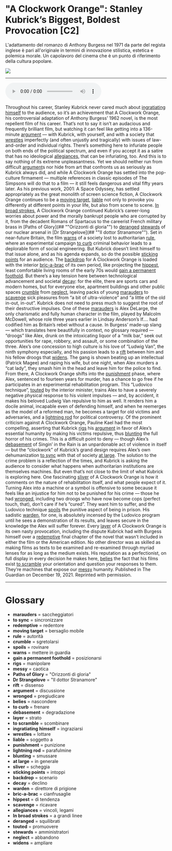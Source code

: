 # "A Clockwork Orange": Stanley Kubrick’s Biggest, Boldest Provocation   [C2]

L'adattamento del romanzo di Anthony Burgess nel 1971 da parte del regista inglese è pari all'originale in termini di innovazione stilistica, estetica e polemica morale. Un capolavoro del cinema che è un punto di riferimento della cultura popolare.

![](A%20Clockwork%20Orange%20Stanley%20Kubrick%E2%80%99s%20Biggest,%20Boldest%20Provocation.jpg)

--------------

<div>
<audio controls autoplay>
    <source src="https:/raw.githubusercontent.com/dartie/speakup/main/2023-11/A%20Clockwork%20Orange%20Stanley%20Kubrick%E2%80%99s%20Biggest,%20Boldest%20Provocation.mp3" type="audio/mpeg">
</audio>
</div>


Throughout his career, Stanley Kubrick never cared much about [ingratiating himself](## "ingraziarsi") to the audience, so it’s an achievement that A Clockwork Orange, his controversial adaptation of Anthony Burgess’ 1962 novel, is the most repellent film of his career. That’s not to say it isn’t an audacious and frequently brilliant film, but watching it can feel like getting into a 136-minute [argument](## "discussione") — with Kubrick, with yourself, and with a society that [wrestles](## "lottare") imperfectly (and often unjustly and tragically) with issues of law-and-order and individual rights. There’s something here to infuriate people on both ends of the political spectrum, and even if you accept it as a satire that has no ideological [allegiances](## "vincoli, legami"), that can be infuriating, too. And this is to say nothing of its extreme unpleasantness.
Yet we should neither run from difficult [argument](## "discussione")s nor hide from art that confronts us as seriously as Kubrick always did, and while A Clockwork Orange has settled into the pop-culture firmament — multiple references in classic episodes of The Simpsons will do that to a film — it still feels dangerous and vital fifty years later. As his previous work, 2001: A Space Odyssey, has settled appropriately as the great monolith of screen science fiction, A Clockwork Orange continues to be a [moving target](## "bersaglio mobile"), [liable](## "soggetto a") not only to provoke you differently at different points in your life, but also from scene to scene.
[In broad strokes](## "a grandi linee"), A Clockwork Orange continued Kubrick’s career-long worries about power and the morally bankrupt people who are corrupted by it, from the decadent Romans of Spartacus to the careerist French military brass in [Paths of Glory](## ""Orizzonti di gloria"") to [deranged](## "squilibrati") [stewards](## "amministratori") of our nuclear arsenal in [Dr Strangelove](## ""Il dottor Stranamore""). Set in near-future Britain, the film [warns](## "mettere in guardia") of a society lost to authoritarian [rule](## "autorità"), where an experimental campaign [to curb](## "frenare") criminal behavior leads to a deplorable form of social engineering. But Kubrick doesn’t limit himself to that issue alone, and as his agenda expands, so do the possible [sticking points](## "intoppi") for an audience.
The [backdrop](## "scenario") for A Clockwork Orange is loaded with the interior [bric-a-brac](## "cianfrusaglie") of its own period, like projecting the [hippest](## "di tendenza"), least comfortable living rooms of the early 70s would [gain a permanent foothold](## "posizionarsi"). But there’s a key tension here between technological advancement and societal [decay](## "declino"): for the elite, there are sports cars and modern homes, but for everyone else, apartment buildings and other public spaces [crumble](## "sgretolarsi") from [neglect](## "abbandono"), leaving packs of young [marauders](## "saccheggiatori") to [scavenge](## "ricavare") sick pleasures from “a bit of ultra-violence” and “a little of the old in-out, in-out”. Kubrick does not need to press much to suggest the root of their destructive impulses.
One of these [marauders](## "saccheggiatori") is Alex DeLarge, the only charismatic and fully human character in the film, played by Malcolm McDowell, whose role three years earlier in Lindsay Anderson’s If…. had codified him as Britain’s rebel without a cause. In Burgess’ made-up slang — which translates here beautifully in context, no glossary required — “droogs” like Alex, drunk on the intoxicating liquor of a “milk bar,” seek out opportunities for rape, robbery, and assault, or some combination of the three. Alex’s one concession to high culture is his love of “Ludwig Van”, the ninth symphony especially, and his passion leads to a [rift](## "dissenso") between him and his fellow droogs that [widens](## "ampliare"). The gang is shown beating up an intellectual (Patrick Magee) and raping his wife, but one night, when Alex murders a “cat lady”, they smash him in the head and leave him for the police to find.
From there, A Clockwork Orange shifts into the [punishment](## "punizione") phase, where Alex, sentenced to fourteen years for murder, has a chance to go free if he participates in an experimental rehabilitation program. This “Ludovico technique”, [touted](## "promuovere") by the interior minister, trains Alex to have a severely negative physical response to his violent impulses — and, by accident, it makes his beloved Ludwig Van repulsive to him as well. It renders him a docile animal, incapable even of defending himself, and when he reemerges as the model of a reformed man, he becomes a target for old victims and adversaries, and a [lightning rod](## "parafulmine") for political controversy.
Of the prominent criticism against A Clockwork Orange, Pauline Kael had the most compelling, asserting that Kubrick [rigs](## "manipolare") his [argument](## "discussione") in favor of Alex’s essential humanity by making his victims repulsive, thus [blunting](## "smussare") the full horror of his crimes. This is a difficult point to deny — though Alex’s [debasement](## "degradazione") of Singin’ in the Rain is an unpardonable act of violence in itself — but the “clockwork” of Kubrick’s grand design requires Alex’s own dehumanization [to sync](## "sincronizzare") with that of society [at large](## "in generale"). The solution to the crime problem is a reflection of the times, and Kubrick is asking the audience to consider what happens when authoritarian institutions are themselves machines.
But even that’s not close to the limit of what Kubrick is exploring here. One fascinating [sliver](## "scheggia") of A Clockwork Orange is how it comments on the nature of rehabilitation itself, and what people expect of it. Turning Alex into a machine or a symbol is offensive to some because it feels like an injustice for him not to be punished for his crime — those he had [wronged](## "pregiudicare"), including two droogs who have now become cops (perfect touch, that), don’t care if he’s “cured”. They want him to suffer, and the Ludovico technique [spoils](## "rovinare") the punitive aspect of being in prison. His sadistic [warden](## "direttore di prigione"), for one, is absolutely incensed by the Ludovico program until he sees a demonstration of its results, and leaves secure in the knowledge the Alex will suffer forever.
Every [layer](## "strato") of A Clockwork Orange is its own nasty provocation, including the dispute Kubrick had with Burgess himself over a [redemptive](## "redentore") final chapter of the novel that wasn’t included in either the film or the American edition. No other director was as skilled as making films as texts to be examined and re-examined through myriad lenses for as long as the medium exists. His reputation as a perfectionist, on full display in every decision he makes here, [belies](## "nascondere") the fact that his films exist [to scramble](## "scombinare") your orientation and question your responses to them. They’re machines that expose our [messy](## "caotica") humanity.
Published in The Guardian on December 19, 2021. Reprinted with permission. 

--------------

<div style = "display:block; clear:both; page-break-after:always;"></div>

# Glossary
* **marauders** = saccheggiatori
* **to sync** = sincronizzare
* **redemptive** = redentore
* **moving target** = bersaglio mobile
* **rule** = autorità
* **crumble** = sgretolarsi
* **spoils** = rovinare
* **warns** = mettere in guardia
* **gain a permanent foothold** = posizionarsi
* **rigs** = manipolare
* **messy** = caotica
* **Paths of Glory** = "Orizzonti di gloria"
* **Dr Strangelove** = "Il dottor Stranamore"
* **rift** = dissenso
* **argument** = discussione
* **wronged** = pregiudicare
* **belies** = nascondere
* **to curb** = frenare
* **debasement** = degradazione
* **layer** = strato
* **to scramble** = scombinare
* **ingratiating himself** = ingraziarsi
* **wrestles** = lottare
* **liable** = soggetto a
* **punishment** = punizione
* **lightning rod** = parafulmine
* **blunting** = smussare
* **at large** = in generale
* **sliver** = scheggia
* **sticking points** = intoppi
* **backdrop** = scenario
* **decay** = declino
* **warden** = direttore di prigione
* **bric-a-brac** = cianfrusaglie
* **hippest** = di tendenza
* **scavenge** = ricavare
* **allegiances** = vincoli, legami
* **In broad strokes** = a grandi linee
* **deranged** = squilibrati
* **touted** = promuovere
* **stewards** = amministratori
* **neglect** = abbandono
* **widens** = ampliare
